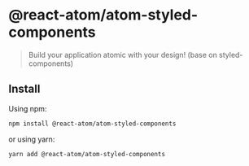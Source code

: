 # @react-atom/atom-styled-components

> Build your application atomic with your design! (base on styled-components)

## Install

Using npm:

```sh
npm install @react-atom/atom-styled-components
```

or using yarn:

```sh
yarn add @react-atom/atom-styled-components
```
